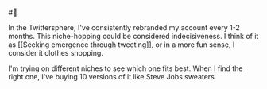 #🌱

In the Twittersphere, I've consistently rebranded my account every 1-2 months. This niche-hopping could be considered indecisiveness. I think of it as [[Seeking emergence through tweeting]], or in a more fun sense, I consider it clothes shopping.

I'm trying on different niches to see which one fits best. When I find the right one, I've buying 10 versions of it like Steve Jobs sweaters.